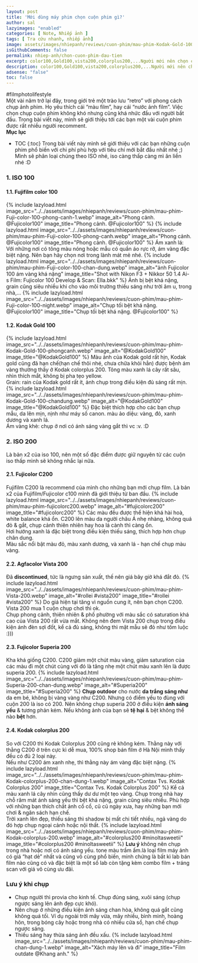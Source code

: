 ```yaml
---
layout: post
title: 'Mới dùng máy phim chọn cuộn phim gì?'
author: sal
lazyimages: "enabled"
categories: [ Note, Nhiếp ảnh ]
tags: [ Tra cứu nhanh, nhiếp ảnh]
image: assets/images/nhiepanh/reviews/cuon-phim/mau-phim-Kodak-Gold-100-phongcanh.webp
isGithubComments: false
permalink: nhiep-anh/chon-cuon-phim-dau-tien
excerpt: color100,Gold100,vista200,colorplus200,...Người mới nên chọn cuộn Film gì?
description: color100,Gold100,vista200,colorplus200,...Người mới nên chọn cuộn Film gì?
adsense: "false"
toc: false
---
```


#filmphotolifestyle<br>
Một vài năm trở lại đây, trong giới trẻ một trào lưu “retro” với phong cách chụp ảnh phim. Họ yêu thích cái “màu film”, hay cái “nước ảnh film”. Việc chọn chụp cuộn phim không khó nhưng cũng khá nhức đầu với người bắt đầu. Trong bài viết này, mình sẽ giới thiệu tới các bạn một vài cuộn phim được rất nhiều người recomment.<br>
**Mục lục**
* TOC
{:toc}
Trong bài viết này mình sẽ giới thiệu với các bạn những cuộn phim phổ biến với chi phí phù hợp với tiêu chí mới bắt đầu nhất nhé ;)<br>
Mình sẽ phân loại chúng theo ISO nhé, iso càng thấp càng mì ăn liền nhé :D
### 1\. ISO 100
#### 1.1. Fujifilm color 100
{% include lazyload.html image_src="../../assets/images/nhiepanh/reviews/cuon-phim/mau-phim-Fuji-color-100-phong-canh-1.webp" image_alt="Phong cảnh. @Fujicolor100" image_title="Phong cảnh. @Fujicolor100" %}
{% include lazyload.html image_src="../../assets/images/nhiepanh/reviews/cuon-phim/mau-phim-Fuji-color-100-phong-canh.webp" image_alt="Phong cảnh. @Fujicolor100" image_title="Phong cảnh. @Fujicolor100" %}
Ám xanh lá: Với những nơi có tông màu nóng hoặc mẫu có quần áo rực rỡ, ám vàng đặc biệt nặng. Nên bạn hãy chọn nơi trong lành mát mẻ nhé.
{% include lazyload.html image_src="../../assets/images/nhiepanh/reviews/cuon-phim/mau-phim-Fuji-color-100-chan-dung.webp" image_alt="ảnh Fujicolor 100 ám vàng khá nặng" image_title="Shot with Nikon F3 + Nikkor 50 1.4 Ai-s
Film: Fujicolor 100
Develop & Scan: Ella.bkk" %}
Ảnh bị bệt khá nặng, grain cũng siêu nhiều khi cho vào môi trường thiếu sáng như trời âm u, trong nhà,...
{% include lazyload.html image_src="../../assets/images/nhiepanh/reviews/cuon-phim/mau-phim-Fuji-color-100-night.webp" image_alt="Chụp tối bệt khá nặng. @Fujicolor100" image_title="Chụp tối bệt khá nặng. @Fujicolor100" %}
#### 1.2. Kodak Gold 100
{% include lazyload.html image_src="../../assets/images/nhiepanh/reviews/cuon-phim/mau-phim-Kodak-Gold-100-phongcanh.webp" image_alt="@KodakGold100" image_title="@KodakGold100" %}
Màu ảnh của Kodak gold rất hịn, Kodak gold cũng đã hạn chế(hạn chế thôi nhé, chưa chữa khỏi hẳn) được bệnh ám vàng thường thấy ở Kodak colorplus 200. Tông màu xanh lá cây rất sâu, nhìn thích mắt, không bị pha tẹo yellow.<br>
Grain: rain của Kodak gold rất ít, ảnh chụp trong điều kiện đủ sáng rất mịn.
{% include lazyload.html image_src="../../assets/images/nhiepanh/reviews/cuon-phim/mau-phim-Kodak-Gold-100-chandung.webp" image_alt="@KodakGold100" image_title="@KodakGold100" %}
Đặc biệt thích hợp cho các bạn chụp mẫu, da lên mịn, nịnh như máy số canon. màu ảo diệu: vàng, đỏ, xanh dương và xanh lá.<br>
Ám vàng khè: chụp ở nơi có ánh sáng vàng gắt thì vc :v. :D
### 2\. ISO 200
Là bản x2 của iso 100, nên một số đặc điểm được giữ nguyên từ các cuộn iso thấp mình sẽ không nhắc lại nữa.
#### 2.1. Fujicolor C200
Fujifilm C200 là recommend của mình cho những bạn mới chụp film. Là bản x2 của Fujifilm/Fujicolor  c100 mình đã giới thiệu từ ban đầu.
{% include lazyload.html image_src="../../assets/images/nhiepanh/reviews/cuon-phim/mau-phim-fujicolorc200.webp" image_alt="#fujicolorc200" image_title="#fujicolorc200" %}
Các màu đều được thể hiện khá hài hoà, white balance khá ổn. C200 lên màu da người châu Á nhẹ nhàng, không quá đỏ & gắt, chụp cảnh thiên nhiên hay hoa lá cành thì càng ổn. <br>
Hơi hướng xanh lá đặc biệt trong điều kiện thiếu sáng, thích hợp hơn chụp chân dung.<br>
Màu sắc nổi bật màu đỏ, màu xanh dương, và xanh lá - hạn chế chụp màu vàng.

<!-- {% include redirect-countdown.html redirect_src="https://colorme.vn/blog/cam-nang-chup-film-review-fuji-c200--khoi-dau-dang-nho-cua-moi-filmer" redirect_title="Đọc thêm về Fujicolor C200 ở" %} -->

#### 2.2. Agfacolor Vista 200
Đã **discontinued**, tức là ngưng sản xuất, thế nên giá bây giờ khá đắt đỏ.
{% include lazyload.html image_src="../../assets/images/nhiepanh/reviews/cuon-phim/mau-phim-Vista-200.webp" image_alt="#rollei #vista200" image_title="#rollei #vista200" %}
Do giá hiện tại tăng vì nguồn cung ít, nên bạn chọn C200. Vista 200 mua 1 cuộn chụp chơi thì ok.<br>
Chụp phong cảnh, thiên nhiên & phố phường với màu sắc có saturation khá cao của Vista 200 rất vừa mắt. Không nên đem Vista 200 chụp trong điều kiện ánh đèn sợi đốt, kể cả đủ sáng, không thì mặt mẫu sẽ đỏ như tôm luộc :)))
#### 2.3. Fujicolor Superia 200
Kha khá giống C200. C200 giảm một chút màu vàng, giảm saturation của các màu đi một chút cùng với đó là tăng nhẹ một chút màu xanh lên là được superia 200.
{% include lazyload.html image_src="../../assets/images/nhiepanh/reviews/cuon-phim/mau-phim-Superia-200-chan-dung.webp" image_alt="#Superia200" image_title="#Superia200" %}
**Chụp outdoor** cho nước **da trắng sáng như** da em bé, không bị vàng vàng như C200.
Nhưng có điểm yếu to đùng với cuộn 200 là iso có 200. Nên không chụp superia 200 ở điều kiện **ánh sáng yếu** & tương phản kém. Nếu không ảnh của bạn sẽ **tệ hại** & bệt không thể nào **bệt** hơn.
#### 2.4. Kodak colorplus 200
So với C200 thì Kodak Colorplus 200 cũng rẻ không kém. Thằng này với thằng C200 ở trên cực kì dễ mua, 100% shop bán film ở Hà Nội mình thấy đều có đủ 2 loại này.<br>
Nếu như C200 ám xanh nhẹ, thì thằng này ám vàng đặc biệt nặng.
{% include lazyload.html image_src="../../assets/images/nhiepanh/reviews/cuon-phim/mau-phim-Kodak-colorplus-200-chan-dung-1.webp" image_alt="Contax Tvs. Kodak Colorplus 200" image_title="Contax Tvs. Kodak Colorplus 200" %}
Kể cả màu xanh lá cây nhìn cũng thấy dư dư một tẹo vàng. Chụp trong nhà hay chỗ râm mát ánh sáng yếu thì bệt khá nặng, grain cũng siêu nhiều. Phù hợp với những bạn thích chất ảnh cổ cổ, cũ cũ ngày xưa, hay những bạn mới chơi & ngân sách hạn chế.<br>
Trời xanh lên đẹp, thiếu sáng thì shadow bị mất chi tiết nhiều, ngả vàng do đó hợp chụp ngoại cảnh hoặc nội thất.
{% include lazyload.html image_src="../../assets/images/nhiepanh/reviews/cuon-phim/mau-phim-Kodak-colorplus-200.webp" image_alt="#colorplus200 #minoltasweetii" image_title="#colorplus200 #minoltasweetii" %}
**Lưu ý** không nên chụp trong nhà hoặc nơi có ánh sáng yếu. tone màu trầm ấm.là loại film máy ảnh có giá “hạt dẻ” nhất và cũng vô cùng phổ biến, minh chứng là bất kì lab bán film nào cũng có và đặc biệt là một số lab còn tặng kèm combo film + tráng scan với giá vô cùng ưu đãi.
### Lưu ý khi chụp
*   Chụp người thì provia cho kinh tế. Chụp đúng sáng, xuôi sáng (chụp ngược sáng lên ảnh đẹp cực khó).
*   Nên chụp ở những điều kiện ánh sáng chan hòa, không quá gắt cũng không quá tối. Ví dụ ngoài trời mây vừa, mây nhiều, bình minh, hoàng hôn, trong bóng cây hoặc trong nhà có nhiều cửa sổ, hạn chế chụp ngược sáng.
*   Thiếu sáng hay thừa sáng ảnh đều xấu.
{% include lazyload.html image_src="../../assets/images/nhiepanh/reviews/cuon-phim/mau-phim-chan-dung-1.webp" image_alt="Xách máy lên và đi" image_title="Film outdate @Khang anh." %}
